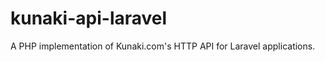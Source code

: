 kunaki-api-laravel
==================

A PHP implementation of Kunaki.com's HTTP API for Laravel applications.
